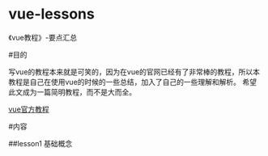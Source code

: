 # vue-lessons 

《vue教程》-要点汇总 

#目的

 写vue的教程本来就是可笑的，因为在vue的官网已经有了非常棒的教程，所以本教程是自己在使用vue的时候的一些总结，加入了自己的一些理解和解析。
 希望此文成为一篇简明教程，而不是大而全。

 [vue官方教程](https://cn.vuejs.org/v2/guide/)

#内容

##lesson1 基础概念